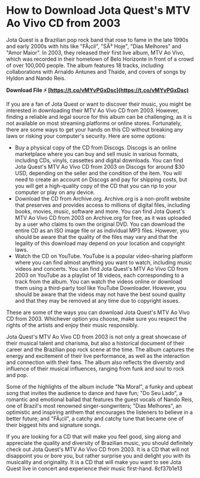 # How to Download Jota Quest's MTV Ao Vivo CD from 2003
 
Jota Quest is a Brazilian pop rock band that rose to fame in the late 1990s and early 2000s with hits like "FÃ¡cil", "SÃ³ Hoje", "Dias Melhores" and "Amor Maior". In 2003, they released their first live album, MTV Ao Vivo, which was recorded in their hometown of Belo Horizonte in front of a crowd of over 100,000 people. The album features 18 tracks, including collaborations with Arnaldo Antunes and Thaide, and covers of songs by Hyldon and Nando Reis.
 
**Download File ⚡ [https://t.co/vMYvPGxDsc](https://t.co/vMYvPGxDsc)**


 
If you are a fan of Jota Quest or want to discover their music, you might be interested in downloading their MTV Ao Vivo CD from 2003. However, finding a reliable and legal source for this album can be challenging, as it is not available on most streaming platforms or online stores. Fortunately, there are some ways to get your hands on this CD without breaking any laws or risking your computer's security. Here are some options:
 
- Buy a physical copy of the CD from Discogs. Discogs is an online marketplace where you can buy and sell music in various formats, including CDs, vinyls, cassettes and digital downloads. You can find Jota Quest's MTV Ao Vivo CD from 2003 on Discogs for around $30 USD, depending on the seller and the condition of the item. You will need to create an account on Discogs and pay for shipping costs, but you will get a high-quality copy of the CD that you can rip to your computer or play on any device.
- Download the CD from Archive.org. Archive.org is a non-profit website that preserves and provides access to millions of digital files, including books, movies, music, software and more. You can find Jota Quest's MTV Ao Vivo CD from 2003 on Archive.org for free, as it was uploaded by a user who claims to own the original DVD. You can download the entire CD as an ISO image file or as individual MP3 files. However, you should be aware that the quality of the files may vary and that the legality of this download may depend on your location and copyright laws.
- Watch the CD on YouTube. YouTube is a popular video-sharing platform where you can find almost anything you want to watch, including music videos and concerts. You can find Jota Quest's MTV Ao Vivo CD from 2003 on YouTube as a playlist of 18 videos, each corresponding to a track from the album. You can watch the videos online or download them using a third-party tool like YouTube Downloader. However, you should be aware that the videos may not have the best sound quality and that they may be removed at any time due to copyright issues.

These are some of the ways you can download Jota Quest's MTV Ao Vivo CD from 2003. Whichever option you choose, make sure you respect the rights of the artists and enjoy their music responsibly.
  
Jota Quest's MTV Ao Vivo CD from 2003 is not only a great showcase of their musical talent and charisma, but also a historical document of their career and the Brazilian pop rock scene at the time. The album captures the energy and excitement of their live performance, as well as the interaction and connection with their fans. The album also reflects the diversity and influence of their musical influences, ranging from funk and soul to rock and pop.
 
Some of the highlights of the album include "Na Moral", a funky and upbeat song that invites the audience to dance and have fun; "Do Seu Lado", a romantic and emotional ballad that features the guest vocals of Nando Reis, one of Brazil's most renowned singer-songwriters; "Dias Melhores", an optimistic and inspiring anthem that encourages the listeners to believe in a better future; and "FÃ¡cil", a catchy and catchy tune that became one of their biggest hits and signature songs.
 
If you are looking for a CD that will make you feel good, sing along and appreciate the quality and diversity of Brazilian music, you should definitely check out Jota Quest's MTV Ao Vivo CD from 2003. It is a CD that will not disappoint you or bore you, but rather surprise you and delight you with its musicality and originality. It is a CD that will make you want to see Jota Quest live in concert and experience their music first-hand.
 8cf37b1e13
 
